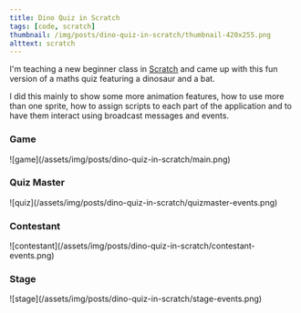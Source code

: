 ```yaml
---
title: Dino Quiz in Scratch
tags: [code, scratch]
thumbnail: /img/posts/dino-quiz-in-scratch/thumbnail-420x255.png
alttext: scratch
---
```


I'm teaching a new beginner class in <a href="https://scratch.mit.edu/">Scratch</a> and came up with this fun version of a maths quiz
featuring a dinosaur and a bat.

I did this mainly to show some more animation features, how to use more than one sprite, how to assign scripts to each part of the application
and to have them interact using broadcast messages and events.

### Game

![game]\(/assets/img/posts/dino-quiz-in-scratch/main.png)

### Quiz Master

![quiz]\(/assets/img/posts/dino-quiz-in-scratch/quizmaster-events.png)

### Contestant

![contestant]\(/assets/img/posts/dino-quiz-in-scratch/contestant-events.png)

### Stage

![stage]\(/assets/img/posts/dino-quiz-in-scratch/stage-events.png)
